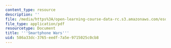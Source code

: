 ```yaml
---
content_type: resource
description: ''
file: /media/https%3A/open-learning-course-data-rc.s3.amazonaws.com/esd-s51-systems-leadership-and-management-praxis-summer-2014/586a33dc3765eedf7a5e9715025c0cb8_MITESD_S51S14_Lec9.pdf
file_type: application/pdf
resourcetype: Document
title: '''Smartphone Wars'''
uid: 586a33dc-3765-eedf-7a5e-9715025c0cb8
---
```

